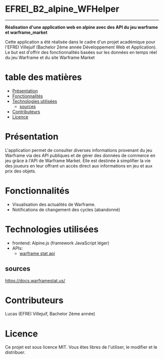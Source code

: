 # EFREI_B2_alpine_WFHelper <!-- omit from toc -->
---

**Réalisation d'une application web en alpine avec des API du jeu warframe et warframe_market**

Cette application a été réalisée dans le cadre d'un projet académique pour l'EFREI Villejuif (Bachelor 2ème année Développement Web et Application). Le but est d'offrir des fonctionnalités basées sur les données en temps réel du jeu Warframe et du site Warframe Market

# table des matières <!-- omit from toc -->
- [Présentation](#présentation)
- [Fonctionnalités](#fonctionnalités)
- [Technologies utilisées](#technologies-utilisées)
  - [sources](#sources)
- [Contributeurs](#contributeurs)
- [Licence](#licence)

# Présentation

L'application permet de consulter diverses informations provenant du jeu Warframe via des API publiques et de gérer des données de commerce en jeu grâce à l'API de Warframe Market. Elle est destinée à simplifier la vie des joueurs en leur offrant un accès direct aux informations en jeu et aux prix des objets.


# Fonctionnalités

- Visualisation des actualités de Warframe.
- Notifications de changement des cycles (abandonné)

# Technologies utilisées

- frontend: Alpine.js (framework JavaScript léger)
- APIs:
  - [warframe stat api](https://docs.warframestat.us/)

## sources

https://docs.warframestat.us/


# Contributeurs
Lucas (EFREI Villejuif, Bachelor 2ème année)

# Licence
Ce projet est sous licence MIT. Vous êtes libres de l'utiliser, le modifier et le distribuer.
